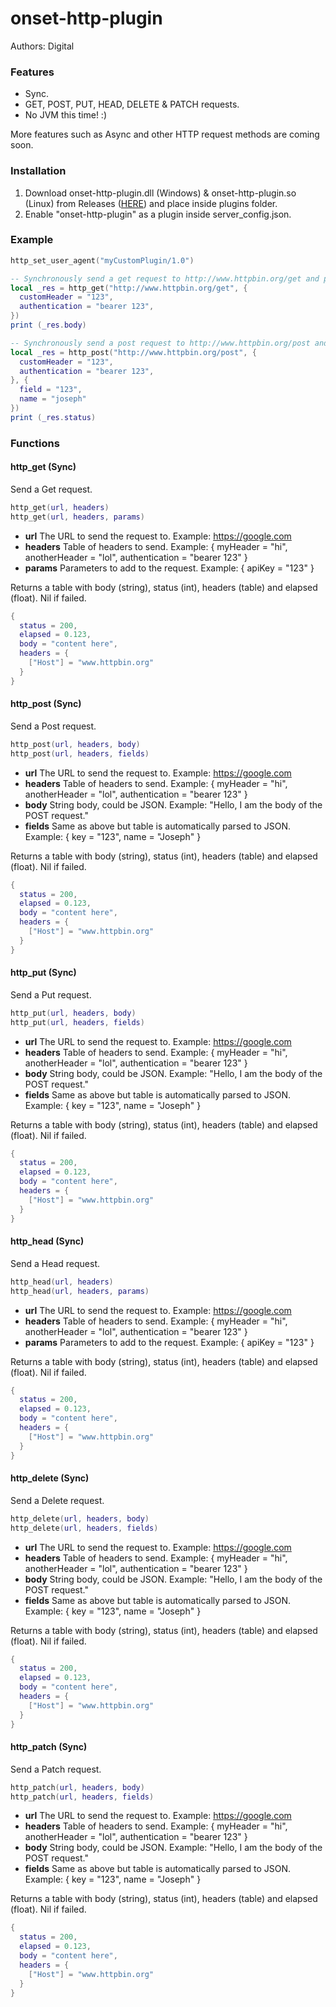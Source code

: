 # onset-http-plugin
Authors: Digital

### Features
* Sync.
* GET, POST, PUT, HEAD, DELETE & PATCH requests.
* No JVM this time! :)

More features such as Async and other HTTP request methods are coming soon.

### Installation
1. Download onset-http-plugin.dll (Windows) & onset-http-plugin.so (Linux) from Releases ([HERE](https://github.com/dig/onset-http-plugin/releases)) and place inside plugins folder.
1. Enable "onset-http-plugin" as a plugin inside server_config.json.

### Example
```lua
http_set_user_agent("myCustomPlugin/1.0")

-- Synchronously send a get request to http://www.httpbin.org/get and print the body
local _res = http_get("http://www.httpbin.org/get", {
  customHeader = "123",
  authentication = "bearer 123",
})
print (_res.body)

-- Synchronously send a post request to http://www.httpbin.org/post and print the status code
local _res = http_post("http://www.httpbin.org/post", {
  customHeader = "123",
  authentication = "bearer 123",
}, {
  field = "123",
  name = "joseph"
})
print (_res.status)

```

### Functions
#### http_get (Sync)
Send a Get request.
```lua
http_get(url, headers)
http_get(url, headers, params)
```
* **url** The URL to send the request to. Example: https://google.com
* **headers** Table of headers to send. Example: { myHeader = "hi", anotherHeader = "lol", authentication = "bearer 123" }
* **params** Parameters to add to the request. Example: { apiKey = "123" }

Returns a table with body (string), status (int), headers (table) and elapsed (float). Nil if failed.
```lua
{
  status = 200,
  elapsed = 0.123,
  body = "content here",
  headers = {
    ["Host"] = "www.httpbin.org" 
  }
}
```

#### http_post (Sync)
Send a Post request.
```lua
http_post(url, headers, body)
http_post(url, headers, fields)
```
* **url** The URL to send the request to. Example: https://google.com
* **headers** Table of headers to send. Example: { myHeader = "hi", anotherHeader = "lol", authentication = "bearer 123" }
* **body** String body, could be JSON. Example: "Hello, I am the body of the POST request."
* **fields** Same as above but table is automatically parsed to JSON. Example: { key = "123", name = "Joseph" }

Returns a table with body (string), status (int), headers (table) and elapsed (float). Nil if failed.
```lua
{
  status = 200,
  elapsed = 0.123,
  body = "content here",
  headers = {
    ["Host"] = "www.httpbin.org" 
  }
}
```

#### http_put (Sync)
Send a Put request.
```lua
http_put(url, headers, body)
http_put(url, headers, fields)
```
* **url** The URL to send the request to. Example: https://google.com
* **headers** Table of headers to send. Example: { myHeader = "hi", anotherHeader = "lol", authentication = "bearer 123" }
* **body** String body, could be JSON. Example: "Hello, I am the body of the POST request."
* **fields** Same as above but table is automatically parsed to JSON. Example: { key = "123", name = "Joseph" }

Returns a table with body (string), status (int), headers (table) and elapsed (float). Nil if failed.
```lua
{
  status = 200,
  elapsed = 0.123,
  body = "content here",
  headers = {
    ["Host"] = "www.httpbin.org" 
  }
}
```

#### http_head (Sync)
Send a Head request.
```lua
http_head(url, headers)
http_head(url, headers, params)
```
* **url** The URL to send the request to. Example: https://google.com
* **headers** Table of headers to send. Example: { myHeader = "hi", anotherHeader = "lol", authentication = "bearer 123" }
* **params** Parameters to add to the request. Example: { apiKey = "123" }

Returns a table with body (string), status (int), headers (table) and elapsed (float). Nil if failed.
```lua
{
  status = 200,
  elapsed = 0.123,
  body = "content here",
  headers = {
    ["Host"] = "www.httpbin.org" 
  }
}
```

#### http_delete (Sync)
Send a Delete request.
```lua
http_delete(url, headers, body)
http_delete(url, headers, fields)
```
* **url** The URL to send the request to. Example: https://google.com
* **headers** Table of headers to send. Example: { myHeader = "hi", anotherHeader = "lol", authentication = "bearer 123" }
* **body** String body, could be JSON. Example: "Hello, I am the body of the POST request."
* **fields** Same as above but table is automatically parsed to JSON. Example: { key = "123", name = "Joseph" }

Returns a table with body (string), status (int), headers (table) and elapsed (float). Nil if failed.
```lua
{
  status = 200,
  elapsed = 0.123,
  body = "content here",
  headers = {
    ["Host"] = "www.httpbin.org" 
  }
}
```

#### http_patch (Sync)
Send a Patch request.
```lua
http_patch(url, headers, body)
http_patch(url, headers, fields)
```
* **url** The URL to send the request to. Example: https://google.com
* **headers** Table of headers to send. Example: { myHeader = "hi", anotherHeader = "lol", authentication = "bearer 123" }
* **body** String body, could be JSON. Example: "Hello, I am the body of the POST request."
* **fields** Same as above but table is automatically parsed to JSON. Example: { key = "123", name = "Joseph" }

Returns a table with body (string), status (int), headers (table) and elapsed (float). Nil if failed.
```lua
{
  status = 200,
  elapsed = 0.123,
  body = "content here",
  headers = {
    ["Host"] = "www.httpbin.org" 
  }
}
```
